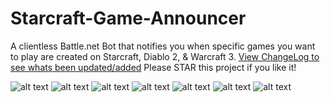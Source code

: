 # Starcraft-Game-Announcer
A clientless Battle.net Bot that notifies you when specific games you want to play are created on Starcraft, Diablo 2, &amp; Warcraft 3.
[View ChangeLog to see whats been updated/added](https://github.com/BinaryNinjas/Starcraft-Game-Announcer/blob/master/ChangeLog.txt)
Please STAR this project if you like it!

![alt text](http://darkblizz.org/images/GAbuild3.PNG)
![alt text](http://darkblizz.org/images/GAbuild3Settings.PNG)
![alt text](http://darkblizz.org/images/GoA1.PNG)
![alt text](http://darkblizz.org/images/anothergoass.bmp)
![alt text](http://darkblizz.org/images/ssgoa.bmp)
![alt text](http://darkblizz.org/images/warGoa2.PNG)
![alt text](http://darkblizz.org/images/war3GOA.PNG)
